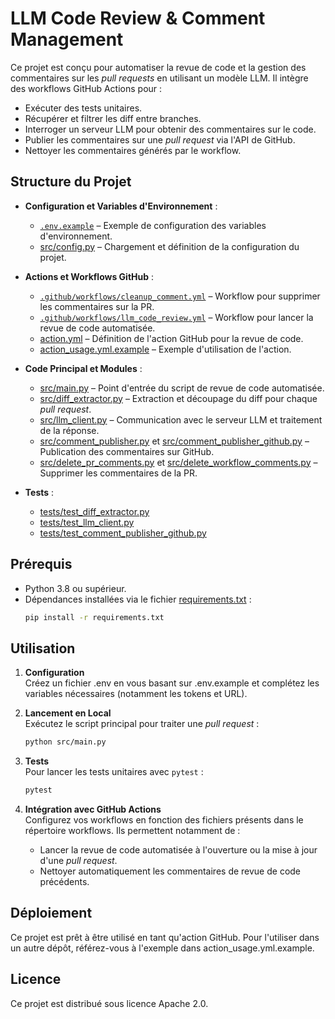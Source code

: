 # LLM Code Review & Comment Management

Ce projet est conçu pour automatiser la revue de code et la gestion des commentaires sur les *pull requests* en utilisant un modèle LLM. Il intègre des workflows GitHub Actions pour :

- Exécuter des tests unitaires.
- Récupérer et filtrer les diff entre branches.
- Interroger un serveur LLM pour obtenir des commentaires sur le code.
- Publier les commentaires sur une *pull request* via l'API de GitHub.
- Nettoyer les commentaires générés par le workflow.

## Structure du Projet

- **Configuration et Variables d'Environnement** :  
  - [`.env.example`](.env.example) – Exemple de configuration des variables d'environnement.
  - [src/config.py](src/config.py) – Chargement et définition de la configuration du projet.

- **Actions et Workflows GitHub** :  
  - [`.github/workflows/cleanup_comment.yml`](.github/workflows/cleanup_comment.yml) – Workflow pour supprimer les commentaires sur la PR.
  - [`.github/workflows/llm_code_review.yml`](.github/workflows/llm_code_review.yml) – Workflow pour lancer la revue de code automatisée.
  - [action.yml](action.yml) – Définition de l'action GitHub pour la revue de code.
  - [action_usage.yml.example](action_usage.yml.example) – Exemple d'utilisation de l'action.

- **Code Principal et Modules** :  
  - [src/main.py](src/main.py) – Point d'entrée du script de revue de code automatisée.
  - [src/diff_extractor.py](src/diff_extractor.py) – Extraction et découpage du diff pour chaque *pull request*.
  - [src/llm_client.py](src/llm_client.py) – Communication avec le serveur LLM et traitement de la réponse.
  - [src/comment_publisher.py](src/comment_publisher.py) et [src/comment_publisher_github.py](src/comment_publisher_github.py) – Publication des commentaires sur GitHub.
  - [src/delete_pr_comments.py](src/delete_pr_comments.py) et [src/delete_workflow_comments.py](src/delete_workflow_comments.py) – Supprimer les commentaires de la PR.

- **Tests** :  
  - [tests/test_diff_extractor.py](tests/test_diff_extractor.py)  
  - [tests/test_llm_client.py](tests/test_llm_client.py)  
  - [tests/test_comment_publisher_github.py](tests/test_comment_publisher_github.py)

## Prérequis

- Python 3.8 ou supérieur.
- Dépendances installées via le fichier [requirements.txt](requirements.txt) :
  ```sh
  pip install -r requirements.txt
  ```

## Utilisation

1. **Configuration**  
   Créez un fichier .env en vous basant sur .env.example et complétez les variables nécessaires (notamment les tokens et URL).

2. **Lancement en Local**  
   Exécutez le script principal pour traiter une *pull request* :
   ```sh
   python src/main.py
   ```

3. **Tests**  
   Pour lancer les tests unitaires avec `pytest` :
   ```sh
   pytest
   ```

4. **Intégration avec GitHub Actions**  
   Configurez vos workflows en fonction des fichiers présents dans le répertoire workflows. Ils permettent notamment de :
   - Lancer la revue de code automatisée à l'ouverture ou la mise à jour d'une *pull request*.
   - Nettoyer automatiquement les commentaires de revue de code précédents.

## Déploiement

Ce projet est prêt à être utilisé en tant qu'action GitHub. Pour l'utiliser dans un autre dépôt, référez-vous à l'exemple dans action_usage.yml.example.

## Licence

Ce projet est distribué sous licence Apache 2.0.